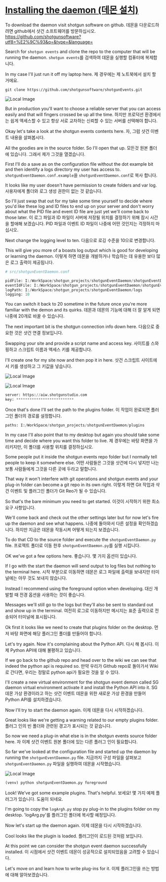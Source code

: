 # [Installing the daemon (데몬 설치)](https://youtu.be/YPZ1FWvhf7k?t=1m28s)

To download the daemon visit shotgun software on github.
데몬을 다운로드하려면 github에서 샷건 소프트웨어를 방문하십시오.
<https://github.com/shotgunsoftware?utf8=%E2%9C%93&q=&type=&language=>

Search for `shotgun events` and clone the repo to the computer that will be running the daemon.
`shotgun events`를 검색하여 데몬을 실행할 컴퓨터에 복제합니다.

In my case I'll just run it off my laptop here.
제 경우에는 제 노트북에서 설치 할 거에요.

```console
git clone https://github.com/shotgunsoftware/shotgunEvents.git
```

![Local Image](/img/shotgun/12/1.png)

But in production you'll want to choose a reliable server that you can access easily and that will fingers crossed be up all the time.
하지만 프로덕션 환경에서는 쉽게 액세스할 수 있고 항상 서로 교차하는 신뢰할 수 있는 서버를 선택해야 합니다.

Okay let's take a look at the shotgun events contents here.
자, 그럼 샷건 이벤트 내용을 살펴봅시다.

All the goodies are in the source folder. So I'll open that up.
모든것 원본 폴더에 있습니다. 그래서 제가 그것을 열겠습니다.

First I'll do a save as on the configuration file without the dot example bit and then identify a logs directory my user has access to.
`shotgunEventDaemon.conf.example`을 `shotgunEventDaemon.conf`로 복사 합니다.

It looks like my user doesn't have permission to create folders and var log.
사용자에게 폴더와 로그 생성 권한이 없는 것 같습니다.

So I'll just swap that out for my take some time yourself to decide where you'd like these log and ID files to end up on your server and don't worry about what the PID file and event ID file are just yet we'll come back to those later.
이 로그 파일과 ID 파일이 서버에 저장될 위치를 결정하기 위해 잠시 시간을 할애해 보겠습니다. PID 파일과 이벤트 ID 파일이 나중에 어떤 것인지는 걱정하지 마십시오.

Next change the logging level to ten.
다음으로 로깅 수준을 10으로 변경합니다.

This will give you more of a boasts log output which is good for developing or learning the daemon.
이렇게 하면 데몬을 개발하거나 학습하는 데 유용한 보다 많은 로그 출력이 제공됩니다.

```python
# src/shotgunEventDaemon.conf

pidFile: I:/WorkSpace/shotgun_projects/shotgunEventDaemon/shotgunEventDaemon.pid
eventIdFile: I:/WorkSpace/shotgun_projects/shotgunEventDaemon/shotgunEventDaemon.id
logPath: I:/WorkSpace/shotgun_projects/shotgunEventDaemon/logs
logging: 10
```

You can switch it back to 20 sometime in the future once you're more  familiar with the demon and its quirks.
데몬과 데몬의 기능에 대해 더 잘 알게 되면 나중에 20개로 바꿀 수 있습니다.

The next important bit is the shotgun connection info down here.
다음으로 중요한 것은 샷건 연결 정보입니다.

Swapping your site and provide a script name and access key.
사이트를 스와핑하고 스크립트 이름과 액세스 키를 제공합니다.

I'll create one for my site now and then pop it in here.
샷건 스크립트 사이트에서 키를 생성하고 그 키값을 넣습니다.

![Local Image](/img/shotgun/12/2.png)

![Local Image](/img/shotgun/12/3.png)

```python
server: https://aiw.shotgunstudio.com
key: **************************
```

Once that's done I'll set the path to the plugins folder.
이 작업이 완료되면 플러그인 폴더의 경로를 설정합니다.

```python
paths: I:/WorkSpace/shotgun_projects/shotgunEventDaemon/plugins
```

In my case I'll also point that to my desktop but again you should take some time and decide where you want this folder to live.
제 경우에는 바탕 화면을 가리키지만, 이 폴더를 사용할 위치를 결정하십시오.

Some people put it inside the shotgun events repo folder but I normally tell people to keep it somewhere else.
어떤 사람들은 그것을 샷건에 다시 넣지만 나는 보통 사람들에게 그것을 다른 곳에 두라고 말합니다.

That way it won't interfere with git operations and shotgun events and your plug-in folder can become a git repo in its own right.
이렇게 하면 Git 작업과 샥건 이벤트 및 플러그인 폴더가 Git Reo가 될 수 있습니다.

So that's the bare minimum you need to get started.
이것이 시작하기 위한 최소 요구 사항입니다.

We'll come back and check out the other settings later but for now let's fire up the daemon and see what happens.
나중에 돌아와서 다른 설정을 확인하겠습니다. 하지만 지금은 데몬을 작동시켜 어떻게 되는지 보겠습니다.

To do that CD to the source folder and execute the `shotgunEventDaemon.py` file.
프로젝트 폴더로 이동 한후 `shotgunEventDaemon.py`를 실행 시킵니다.

OK we've got a few options here.
좋습니다. 몇 가지 옵션이 있습니다.

If I go with the start the daemon will send output to log files but nothing to the terminal here.
시작 부분으로 이동하면 데몬은 로그 파일에 출력을 보내지만 터미널에는 아무 것도 보내지 않습니다.

Instead I recommend using the foreground option when developing.
대신 개발할 때 전경 옵션을 사용하는 것이 좋습니다.

Messages we'll still go to the logs but they'll also be sent to standard out and show up in the terminal.
여전히 로그로 이동하지만 메시지는 표준 출력으로 전송되어 터미널에 표시됩니다.

Ok first it looks like we need to create that plugins folder on the desktop.
먼저 바탕 화면에 해당 플러그인 폴더를 만들어야 합니다.

Let's try again. Now it's complaining about the Python API.
다시 해 봅시다. 이제 Python API에 대해 불평하고 있습니다.

If we go back to the github repo and head over to the wiki we can see that indeed the python api is required so.
만약 우리가 Github repo로 돌아가서 Wiki로 간다면, 우리는 정말로 python api가 필요한 것을 알 수 있다.

I'll create a new virtual environment for the shotgun event demon called SG daemon virtual environment activate it and install the Python API into it.
SG 데몬 가상 환경이라고 하는 샷건 이벤트 데몬을 위한 새로운 가상 환경을 만들어 Python API를 설치하겠습니다.

Now I'll try to start the daemon again.
이제 데몬을 다시 시작하겠습니다.

Great looks like we're getting a warning related to our empty plugins folder.
플러그 인의 빈 폴더와 관련된 경고가 표시되는 것 같습니다.

So now we need a plug-in what else is in the shotgun events source folder here.
자 이제 샷건 이벤트 원본 폴더에 있는 다른 플러그 인이 필요합니다.

So far we've looked at the configuration file and started up the daemon by running the `shotgunEventDaemon.py` file.
지금까지 구성 파일을 살펴보고 `shotgunEventDaemon.py` 파일을 실행하여 데몬을 시작했습니다.

![Local Image](/img/shotgun/12/4.png)

```python
(venv) python shotgunEventDaemon.py foreground
```

Look! We've got some example plugins. That's helpful.
보세요! 몇 가지 예제 플러그가 있습니다. 도움이 되네요.

I'm going to copy the `logArgh.py` stop py plug-in to the plugins folder on my desktop.
'logArg.py'를 플러그인 폴더에 복사할 예정입니다.

Now let's start up the daemon again.
이제 데몬을 다시 시작하겠습니다.

Cool looks like the plugin is loaded.
플러그인이 로드된 것처럼 보입니다.

At this point we can consider the shotgun event daemon successfully installed.
이 시점에서 샷건 이벤트 데몬이 성공적으로 설치되었음을 고려할 수 있습니다.

Let's move on and learn how to write plug-ins for it.
이제 플러그인을 쓰는 방법에 대해 알아보겠습니다.
